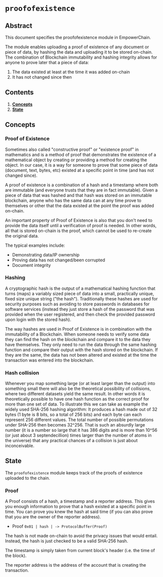 # `proofofexistence`

## Abstract

This document specifies the proofofexistence module in EmpowerChain.

The module enables uploading a proof of existence of any document or piece of data, by hashing the data and uploading it to be stored on-chain.
The combination of Blockchain immutability and hashing integrity allows for anyone to prove later that a piece of data:
1. The data existed at least at the time it was added on-chain
2. It has not changed since then

## Contents

1. **[Concepts](#concepts)**
2. **[State](#state)**

## Concepts

### Proof of Existence

Sometimes also called "constructive proof" or "existence proof" in mathematics and is a method of proof that
demonstrates the existence of a mathematical object by creating or providing a method for creating the object.
In our case, it is a way for someone to prove that some piece of data (document, text, bytes, etc)
existed at a specific point in time (and has not changed since).

A proof of existence is a combination of a hash and a timestamp where both are immutable (and everyone trusts
that they are in fact immutable). Given a piece of data that was hashed and that hash was stored on an immutable blockchain,
anyone who has the same data can at any time prove to themselves or other that the data existed at the point the proof was added on-chain.

An important property of Proof of Existence is also that you don't need to provide the data itself until
a verification of proof is needed. In other words, all that is stored on-chain is the proof, which cannot be used
to re-create the original data.

The typical examples include:
- Demonstrating data/IP ownership
- Proving data has not changed/been corrupted
- Document integrity

### Hashing

A cryptographic hash is the output of a mathematical hashing function that turns (maps) a variably sized piece of data
into a small, practically unique, fixed size unique string ("the hash").
Traditionally these hashes are used for security purposes such as avoiding to store passwords in
databases for software services (instead they just store a hash of the password that was provided
when the user registered, and then check the provided password upon login with the stored hash).

The way hashes are used in Proof of Existence is in combination with the immutability of a Blockchain.
When someone needs to verify some data they can find the hash on the blockchain and compare it to the data they have themselves.
They only need to run the data through the same hashing function and compare their output with the hash stored on the blockchain.
If they are the same, the data has not been altered and existed at the time the transaction was entered into the blockchain.

### Hash collision

Whenever you map something large (or at least larger than the output) into something small there will also be the
theoretical possibility of collisions, where two different datasets yield the same result.
In other words it is theoretically possible to have one hash function as the correct proof for more than one set of data.
To illustrate this we can take as example the widely used SHA-256 hashing algorithm:
It produces a hash made out of 32 bytes (1 byte is 8 bits, so a total of 256 bits)
and each byte can each represent 256 different values. The total number of possible
permutations under SHA-256 then becomes 32^256. That is such an absurdly large number
(it is a number so large that it has 386 digits and is more than 10^56 (or just about 3 septendecillion)
times larger than the number of atoms in the universe) that any practical chances of a collision is just about inconceivable.

## State

The `proofofexistence` module keeps track of the proofs of existence uploaded to the chain.

### Proof

A Proof consists of a hash, a timestamp and a reporter address. This gives you enough information to prove that
a hash existed at a specific point in time. You can prove you knew the hash at said time (if you can also prove
that you are the owner of the reporter address).

- Proof `0x01 | hash | -> ProtocolBuffer(Proof)`

The hash is not made on-chain to avoid the privacy issues that would entail. Instead, the hash is just checked to
be a valid SHA-256 hash.

The timestamp is simply taken from current block's header (i.e. the time of the block).

The reporter address is the address of the account that is creating the transaction.